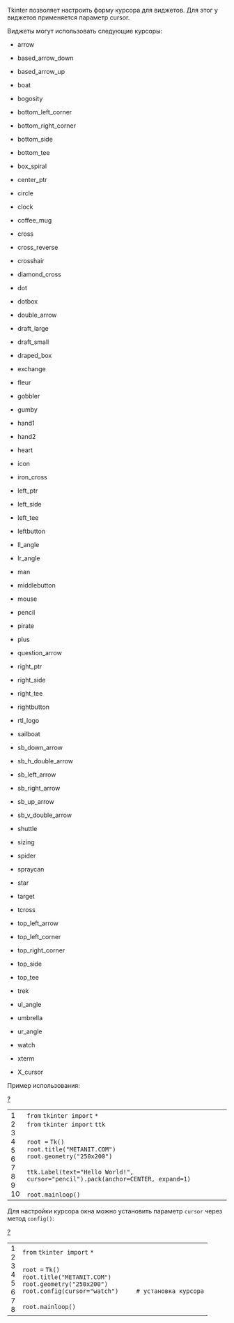 Tkinter позволяет настроить форму курсора для виджетов. Для этог у виджетов применяется параметр cursor.

Виджеты могут использовать следующие курсоры:

-   arrow
    
-   based\_arrow\_down
    
-   based\_arrow\_up
    
-   boat
    
-   bogosity
    
-   bottom\_left\_corner
    
-   bottom\_right\_corner
    
-   bottom\_side
    
-   bottom\_tee
    
-   box\_spiral
    
-   center\_ptr
    
-   circle
    
-   clock
    
-   coffee\_mug
    
-   cross
    
-   cross\_reverse
    
-   crosshair
    
-   diamond\_cross
    
-   dot
    
-   dotbox
    
-   double\_arrow
    
-   draft\_large
    
-   draft\_small
    
-   draped\_box
    
-   exchange
    
-   fleur
    
-   gobbler
    
-   gumby
    
-   hand1
    
-   hand2
    
-   heart
    
-   icon
    
-   iron\_cross
    
-   left\_ptr
    
-   left\_side
    
-   left\_tee
    
-   leftbutton
    
-   ll\_angle
    
-   lr\_angle
    
-   man
    
-   middlebutton
    
-   mouse
    
-   pencil
    
-   pirate
    
-   plus
    
-   question\_arrow
    
-   right\_ptr
    
-   right\_side
    
-   right\_tee
    
-   rightbutton
    
-   rtl\_logo
    
-   sailboat
    
-   sb\_down\_arrow
    
-   sb\_h\_double\_arrow
    
-   sb\_left\_arrow
    
-   sb\_right\_arrow
    
-   sb\_up\_arrow
    
-   sb\_v\_double\_arrow
    
-   shuttle
    
-   sizing
    
-   spider
    
-   spraycan
    
-   star
    
-   target
    
-   tcross
    
-   top\_left\_arrow
    
-   top\_left\_corner
    
-   top\_right\_corner
    
-   top\_side
    
-   top\_tee
    
-   trek
    
-   ul\_angle
    
-   umbrella
    
-   ur\_angle
    
-   watch
    
-   xterm
    
-   X\_cursor
    

Пример использования:

[?](https://metanit.com/python/tkinter/6.3.php#)

<table border="0" cellpadding="0" cellspacing="0"><tbody><tr><td class="gutter"><div class="line number1 index0 alt2">1</div><div class="line number2 index1 alt1">2</div><div class="line number3 index2 alt2">3</div><div class="line number4 index3 alt1">4</div><div class="line number5 index4 alt2">5</div><div class="line number6 index5 alt1">6</div><div class="line number7 index6 alt2">7</div><div class="line number8 index7 alt1">8</div><div class="line number9 index8 alt2">9</div><div class="line number10 index9 alt1">10</div></td><td class="code"><div class="container"><div class="line number1 index0 alt2"><code class="py keyword">from</code> <code class="py plain">tkinter </code><code class="py keyword">import</code> <code class="py keyword">*</code></div><div class="line number2 index1 alt1"><code class="py keyword">from</code> <code class="py plain">tkinter </code><code class="py keyword">import</code> <code class="py plain">ttk</code></div><div class="line number3 index2 alt2">&nbsp;</div><div class="line number4 index3 alt1"><code class="py plain">root </code><code class="py keyword">=</code> <code class="py plain">Tk()</code></div><div class="line number5 index4 alt2"><code class="py plain">root.title(</code><code class="py string">"METANIT.COM"</code><code class="py plain">)</code></div><div class="line number6 index5 alt1"><code class="py plain">root.geometry(</code><code class="py string">"250x200"</code><code class="py plain">)</code></div><div class="line number7 index6 alt2">&nbsp;</div><div class="line number8 index7 alt1"><code class="py plain">ttk.Label(text</code><code class="py keyword">=</code><code class="py string">"Hello World!"</code><code class="py plain">, cursor</code><code class="py keyword">=</code><code class="py string">"pencil"</code><code class="py plain">).pack(anchor</code><code class="py keyword">=</code><code class="py plain">CENTER, expand</code><code class="py keyword">=</code><code class="py value">1</code><code class="py plain">)</code></div><div class="line number9 index8 alt2">&nbsp;</div><div class="line number10 index9 alt1"><code class="py plain">root.mainloop()</code></div></div></td></tr></tbody></table>

Для настройки курсора окна можно установить параметр `cursor` через метод `config()`:

[?](https://metanit.com/python/tkinter/6.3.php#)

<table border="0" cellpadding="0" cellspacing="0"><tbody><tr><td class="gutter"><div class="line number1 index0 alt2">1</div><div class="line number2 index1 alt1">2</div><div class="line number3 index2 alt2">3</div><div class="line number4 index3 alt1">4</div><div class="line number5 index4 alt2">5</div><div class="line number6 index5 alt1">6</div><div class="line number7 index6 alt2">7</div><div class="line number8 index7 alt1">8</div></td><td class="code"><div class="container"><div class="line number1 index0 alt2"><code class="py keyword">from</code> <code class="py plain">tkinter </code><code class="py keyword">import</code> <code class="py keyword">*</code></div><div class="line number2 index1 alt1">&nbsp;</div><div class="line number3 index2 alt2"><code class="py plain">root </code><code class="py keyword">=</code> <code class="py plain">Tk()</code></div><div class="line number4 index3 alt1"><code class="py plain">root.title(</code><code class="py string">"METANIT.COM"</code><code class="py plain">)</code></div><div class="line number5 index4 alt2"><code class="py plain">root.geometry(</code><code class="py string">"250x200"</code><code class="py plain">)</code></div><div class="line number6 index5 alt1"><code class="py plain">root.config(cursor</code><code class="py keyword">=</code><code class="py string">"watch"</code><code class="py plain">)&nbsp;&nbsp;&nbsp;&nbsp; </code><code class="py comments"># установка курсора</code></div><div class="line number7 index6 alt2">&nbsp;</div><div class="line number8 index7 alt1"><code class="py plain">root.mainloop()</code></div></div></td></tr></tbody></table>